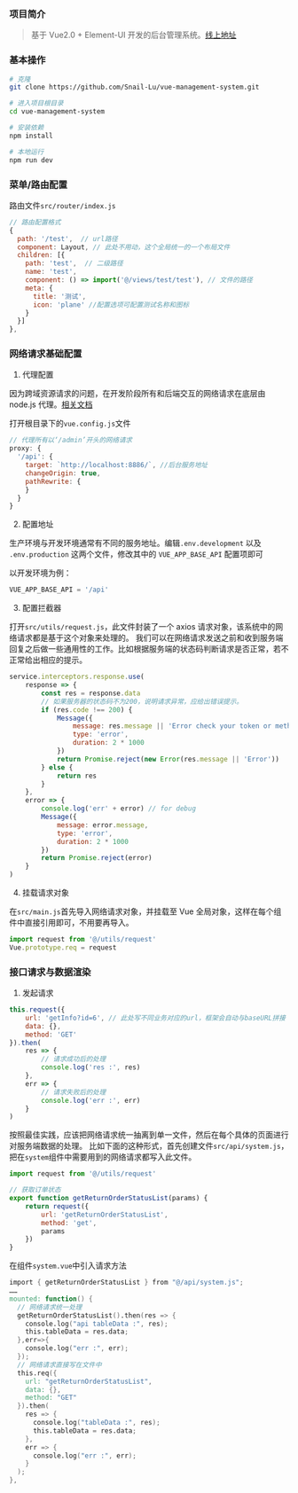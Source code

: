 ### 项目简介

> 基于 Vue2.0 + Element-UI 开发的后台管理系统。[线上地址](https://snail-lu.github.io/vue-management-system)

### 基本操作

```bash
# 克隆
git clone https://github.com/Snail-Lu/vue-management-system.git

# 进入项目根目录
cd vue-management-system

# 安装依赖
npm install

# 本地运行
npm run dev
```

### 菜单/路由配置

路由文件`src/router/index.js`

```js
// 路由配置格式
{
  path: '/test',  // url路径
  component: Layout, // 此处不用动，这个全局统一的一个布局文件
  children: [{
    path: 'test',  // 二级路径
    name: 'test',
    component: () => import('@/views/test/test'), // 文件的路径
    meta: {
      title: '测试',
      icon: 'plane' //配置选项可配置测试名称和图标
    }
  }]
},
```

### 网络请求基础配置

1. 代理配置

因为跨域资源请求的问题，在开发阶段所有和后端交互的网络请求在底层由 node.js 代理。[相关文档](https://cli.vuejs.org/config/#devserver-proxy)

打开根目录下的`vue.config.js`文件

```js
// 代理所有以‘/admin’开头的网络请求
proxy: {
  '/api': {
    target: `http://localhost:8886/`, //后台服务地址
    changeOrigin: true,
    pathRewrite: {
    }
  }
}
```

2. 配置地址

生产环境与开发环境通常有不同的服务地址。编辑`.env.development` 以及 `.env.production` 这两个文件，修改其中的 `VUE_APP_BASE_API` 配置项即可

以开发环境为例：

```js
VUE_APP_BASE_API = '/api'
```

3. 配置拦截器

打开`src/utils/request.js`，此文件封装了一个 axios 请求对象，该系统中的网络请求都是基于这个对象来处理的。
我们可以在网络请求发送之前和收到服务端回复之后做一些通用性的工作。比如根据服务端的状态码判断请求是否正常，若不正常给出相应的提示。

```js
service.interceptors.response.use(
	response => {
		const res = response.data
		// 如果服务器的状态码不为200，说明请求异常，应给出错误提示。
		if (res.code !== 200) {
			Message({
				message: res.message || 'Error check your token or method',
				type: 'error',
				duration: 2 * 1000
			})
			return Promise.reject(new Error(res.message || 'Error'))
		} else {
			return res
		}
	},
	error => {
		console.log('err' + error) // for debug
		Message({
			message: error.message,
			type: 'error',
			duration: 2 * 1000
		})
		return Promise.reject(error)
	}
)
```

4. 挂载请求对象

在`src/main.js`首先导入网络请求对象，并挂载至 Vue 全局对象，这样在每个组件中直接引用即可，不用要再导入。

```js
import request from '@/utils/request'
Vue.prototype.req = request
```

### 接口请求与数据渲染

1. 发起请求

```js
this.request({
	url: 'getInfo?id=6', // 此处写不同业务对应的url，框架会自动与baseURL拼接
	data: {},
	method: 'GET'
}).then(
	res => {
		// 请求成功后的处理
		console.log('res :', res)
	},
	err => {
		// 请求失败后的处理
		console.log('err :', err)
	}
)
```

按照最佳实践，应该把网络请求统一抽离到单一文件，然后在每个具体的页面进行对服务端数据的处理。
比如下面的这种形式，首先创建文件`src/api/system.js`，把在`system`组件中需要用到的网络请求都写入此文件。

```js
import request from '@/utils/request'

// 获取订单状态
export function getReturnOrderStatusList(params) {
	return request({
		url: 'getReturnOrderStatusList',
		method: 'get',
		params
	})
}
```

在组件`system.vue`中引入请求方法

```v
import { getReturnOrderStatusList } from "@/api/system.js";
……
mounted: function() {
  // 网络请求统一处理
  getReturnOrderStatusList().then(res => {
    console.log("api tableData :", res);
    this.tableData = res.data;
  },err=>{
    console.log("err :", err);
  });
  // 网络请求直接写在文件中
  this.req({
    url: "getReturnOrderStatusList",
    data: {},
    method: "GET"
  }).then(
    res => {
      console.log("tableData :", res);
      this.tableData = res.data;
    },
    err => {
      console.log("err :", err);
    }
  );
},
```
